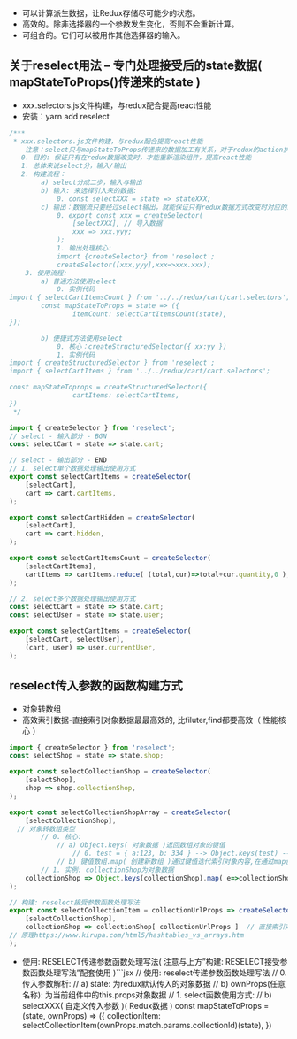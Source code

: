 - 可以计算派生数据，让Redux存储尽可能少的状态。
- 高效的。除非选择器的一个参数发生变化，否则不会重新计算。
- 可组合的。它们可以被用作其他选择器的输入。



## 关于reselect用法 – 专门处理接受后的state数据( mapStateToProps()传递来的state )


- xxx.selectors.js文件构建，与redux配合提高react性能
- 安装：yarn add reselect



```jsx
/***
 * xxx.selectors.js文件构建，与redux配合提高react性能
	注意：select只与mapStateToProps传递来的数据加工有关系，对于redux的action执行,无任何配置关联
   0. 目的: 保证只有在redux数据改变时，才能重新渲染组件，提高react性能
   1. 总体来说select分，输入/输出
   2. 构建流程：
        a) select分成二步，输入与输出 
        b) 输入: 来选择引入来的数据:
            0. const selectXXX = state => stateXXX;
        c) 输出：数据流只要经过select输出，就能保证只有redux数据方式改变时对应的组件才能重新渲染，提高了react性能。
            0. export const xxx = createSelector(
                [selectXXX], // 导入数据
                xxx => xxx.yyy;
            );
            1. 输出处理核心:
            import {createSelector} from 'reselect';
            createSelector([xxx,yyy],xxx=>xxx.xxx);
    3. 使用流程:
        a) 普通方法使用select
            0. 实例代码
import { selectCartItemsCount } from '../../redux/cart/cart.selectors';
		const mapStateToProps = state => ({
    			itemCount: selectCartItemsCount(state),
});

        b) 便捷式方法使用select
            0. 核心：createStructuredSelector({ xx:yy })
            1. 实例代码
import { createStructuredSelector } from 'reselect';
import { selectCartItems } from '../../redux/cart/cart.selectors';

const mapStateToprops = createStructuredSelector({
                cartItems: selectCartItems,
})
 */

import { createSelector } from 'reselect';
// select - 输入部分 - BGN
const selectCart = state => state.cart;

// select - 输出部分 - END
// 1. select单个数据处理输出使用方式
export const selectCartItems = createSelector(
    [selectCart],
    cart => cart.cartItems,  
);

export const selectCartHidden = createSelector(
    [selectCart],
    cart => cart.hidden, 
);

export const selectCartItemsCount = createSelector(
    [selectCartItems],
    cartItems => cartItems.reduce( (total,cur)=>total+cur.quantity,0 ),
);

// 2. select多个数据处理输出使用方式
const selectCart = state => state.cart;
const selectUser = state => state.user;

export const selectCartItems = createSelector(
    [selectCart, selectUser],
    (cart, user) => user.currentUser,  
);
```


## reselect传入参数的函数构建方式


- 对象转数组
- 高效索引数据-直接索引对象数据最最高效的, 比filuter,find都要高效（ 性能核心 ）



```jsx
import { createSelector } from 'reselect';
const selectShop = state => state.shop;

export const selectCollectionShop = createSelector(
    [selectShop],
    shop => shop.collectionShop,
);

export const selectCollectionShopArray = createSelector(
    [selectCollectionShop],
  // 对象转数组类型
        // 0. 核心: 
            // a) Object.keys( 对象数据 )返回数组对象的键值
                // 0. test = { a:123, b: 334 } --> Object.keys(test) --> [ 'a', 'b' ]
            // b) 键值数组.map( 创建新数组 )通过键值迭代索引对象内容,在通过map创建新数组
        // 1. 实例: collectionShop为对象数据
    collectionShop => Object.keys(collectionShop).map( e=>collectionShop[e] ) ,
);

// 构建: reselect接受参数函数处理写法
export const selectCollectionItem = collectionUrlProps => createSelector(
    [selectCollectionShop],
    collectionShop => collectionShop[ collectionUrlProps ]  // 直接索引对象数据最最高效的, 比filuter,find都要高效:
// 原理https://www.kirupa.com/html5/hashtables_vs_arrays.htm
);
```


- 使用: RESELECT传递参数函数处理写法( 注意与上方”构建: RESELECT接受参数函数处理写法”配套使用 )```jsx
// 使用: reselect传递参数函数处理写法
    // 0. 传入参数解析:
        // a) state: 为redux默认传入的对象数据
        // b) ownProps(任意名称): 为当前组件中的this.props对象数据
    // 1. select函数使用方式:
        // b) selectXXX( 自定义传入参数 )( Redux数据 )
const mapStateToProps = (state, ownProps) => ({
    collectionItem: selectCollectionItem(ownProps.match.params.collectionId)(state),
})
```

